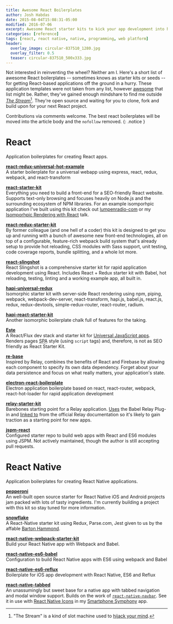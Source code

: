 ```yaml
---
title: Awesome React Boilerplates
author: Josh Habdas
date: 2015-08-04T15:08:31-05:00
modified: 2016-07-06
excerpt: Awesome React starter kits to kick your app development into high gear.
categories: [reference]
tags: [react, react native, native, programming, web platform]
header:
  overlay_image: circular-837510_1280.jpg
  overlay_filter: 0.5
  teaser: circular-837510_500x333.jpg
---
```


Not interested in reinventing the wheel? Neither am I. Here's a short list of awesome React boilerplates -- sometimes knows as starter kits or seeds -- for getting React-based applications off the ground in a hurry. These application templates were not taken from any list, however <a rel="nofollow" href="https://github.com/sindresorhus/awesome">awesome</a> that list might be. Rather, they've gained enough mindshare to find me outside [*The Stream*](https://medium.com/matter/the-web-we-have-to-save-2eb1fe15a426)[^1]. They're open source and waiting for you to clone, fork and build upon for your next React project.

Contributions via comments welcome. The best react boilerplates will be moved into the article body and the `nofollow` removed.
{: .notice }

# React

Application boilerplates for creating React apps.

**[react-redux-universal-hot-example](https://github.com/erikras/react-redux-universal-hot-example/)**
<br>A starter boilerplate for a universal webapp using express, react, redux, webpack, and react-transform

**[react-starter-kit](https://github.com/kriasoft/react-starter-kit)**
<br>Everything you need to build a front-end for a SEO-friendly React website. Supports text-only browsing and focuses heavily on Node.js and the surrounding ecosystem of NPM libraries. For an example isomporhpic application I've built using this kit check out [lumpenradio-com](https://github.com/jhabdas/lumpenradio-com) or my [Isomporhpic Rendering with React](/talks/isomorphic-rendering-react/) talk.

**[react-redux-starter-kit](https://github.com/davezuko/react-redux-starter-kit)**
<br>By former colleague (and one hell of a coder) this kit is designed to get you up and running with a bunch of awesome new front-end technologies, all on top of a configurable, feature-rich webpack build system that's already setup to provide hot reloading, CSS modules with Sass support, unit testing, code coverage reports, bundle splitting, and a whole lot more.

**[react-slingshot](https://github.com/coryhouse/react-slingshot)**
<br>React Slingshot is a comprehensive starter kit for rapid application development using React. Includes React + Redux starter kit with Babel, hot reloading, testing, linting and a working example app, all built in.

**[hapi-universal-redux](https://github.com/luandro/hapi-universal-redux)**
<br>Isomorphic starter kit with server-side React rendering using npm, piping, webpack, webpack-dev-server, react-transform, hapi.js, babel.js, react.js, redux, redux-devtools, simple-redux-router, react-router, radium.

**[hapi-react-starter-kit](https://github.com/Dindaleon/hapi-react-starter-kit)**
<br>Another isomorphic boilerplate chalk full of features for the taking.

**[Este](https://github.com/este/este)**
<br>A React/Flux dev stack and starter kit for [Universal JavaScript apps](https://medium.com/@mjackson/universal-javascript-4761051b7ae9). Renders pages <abbr title="Single Page App">SPA</abbr> style (using `script` tags) and, therefore, is not as SEO friendly as React Starter Kit.

**[re-base](https://github.com/tylermcginnis/re-base)**
<br>Inspired by Relay, combines the benefits of React and Firebase by allowing each component to specify its own data dependency. Forget about your data persistence and focus on what really matters, your application's state.

**[electron-react-boilerplate](https://github.com/chentsulin/electron-react-boilerplate)**
<br>Electron application boilerplate based on react, react-router, webpack, react-hot-loader for rapid application development

**[relay-starter-kit](https://github.com/relayjs/relay-starter-kit)**
<br>Barebones starting point for a Relay application. [Uses](https://github.com/relayjs/relay-starter-kit/blob/37f1d13613db732b2d924a55cecf89c255ce0f40/package.json#L14) the Babel Relay Plug-in and [linked to](https://facebook.github.io/relay/docs/guides-babel-plugin.html#content) from the official Relay documentation so it's likely to gain traction as a starting point for new apps.

**[jspm-react](https://github.com/tinkertrain/jspm-react)**
<br>Configured starter repo to build web apps with React and ES6 modules using JSPM. Not actively maintained, though the author is still accepting pull requests.

# React Native

Application boilerplates for creating React Native applications.

**[pepperoni](http://getpepperoni.com/)**
<br>An well-built open source starter for React Native iOS and Android projects jam packed with lots of tasty ingredients. I'm currently building a project with this kit so stay tuned for more information.

**[snowflake](https://github.com/bartonhammond/snowflake)**
<br>A React-Native starter kit using Redux, Parse.com, Jest given to us by the affable [Barton Hammond](https://github.com/bartonhammond).

**[react-native-webpack-starter-kit](https://github.com/jhabdas/react-native-webpack-starter-kit)**
<br>Build your React Native app with Webpack and Babel.

**[react-native-es6-babel](https://github.com/roman01la/react-native-babel)**
<br>Configuration to build React Native apps with ES6 using webpack and Babel

**[react-native-es6-reflux](https://github.com/filp/react-native-es6-reflux)**
<br>Boilerplate for iOS app development with React Native, ES6 and Reflux

**[react-native-tabbed](https://github.com/rxb/react-native-tabbed)**
<br>An unassumingly but sweet base for a native app with tabbed navigation and modal window support. Builds on the work of [`react-native-navbar`](https://github.com/Kureev/react-native-navbar). See it in use with [React Native Icons](https://github.com/corymsmith/react-native-icons) in my [Smartphone Symphony](https://github.com/jhabdas/SmartphoneSymphony) app.

[^1]: "The Stream" is a kind of slot machine used to [hijack your mind](https://medium.com/swlh/how-technology-hijacks-peoples-minds-from-a-magician-and-google-s-design-ethicist-56d62ef5edf3).
